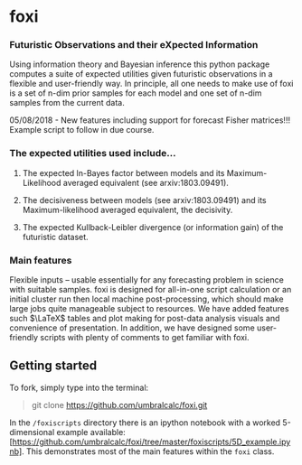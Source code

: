 # foxi

### Futuristic Observations and their eXpected Information

Using information theory and Bayesian inference this python package computes a suite of expected utilities given futuristic observations in a flexible and user-friendly way. In principle, all one needs to make use of foxi is a set of n-dim prior samples for each model and one set of n-dim samples from the current data. 

05/08/2018 - New features including support for forecast Fisher matrices!!! Example script to follow in due course.

### The expected utilities used include...

1. The expected ln-Bayes factor between models and its Maximum-Likelihood averaged equivalent (see arxiv:1803.09491).

2. The decisiveness between models (see arxiv:1803.09491) and its Maximum-likelihood averaged equivalent, the decisivity.

3. The expected Kullback-Leibler divergence (or information gain) of the futuristic dataset.

### Main features

Flexible inputs – usable essentially for any forecasting problem in science with suitable samples. foxi is designed for all-in-one script calculation or an initial cluster run then local machine post-processing, which should make large jobs quite manageable subject to resources. We have added features such $\LaTeX$ tables and plot making for post-data analysis visuals and convenience of presentation. In addition, we have designed some user-friendly scripts with plenty of comments to get familiar with foxi.

## Getting started

To fork, simply type into the terminal:

> git clone https://github.com/umbralcalc/foxi.git 

In the `/foxiscripts` directory there is an ipython notebook with a worked 5-dimensional example available: [https://github.com/umbralcalc/foxi/tree/master/foxiscripts/5D_example.ipynb]. This demonstrates most of the main features within the `foxi` class.



